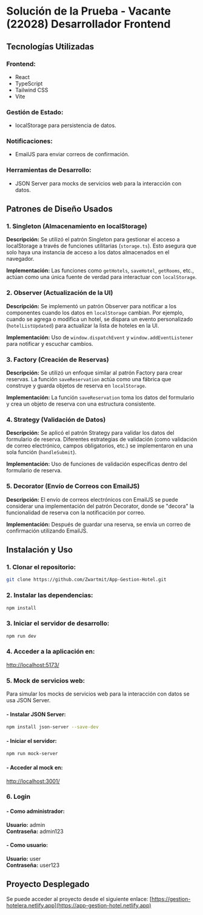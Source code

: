 # Solución de la Prueba - Vacante (22028) Desarrollador Frontend

## Tecnologías Utilizadas

### Frontend:
- React
- TypeScript
- Tailwind CSS
- Vite

### Gestión de Estado:
- localStorage para persistencia de datos.

### Notificaciones:
- EmailJS para enviar correos de confirmación.

### Herramientas de Desarrollo:
- JSON Server para mocks de servicios web para la interacción con datos.

## Patrones de Diseño Usados

### 1. Singleton (Almacenamiento en localStorage)
**Descripción:** Se utilizó el patrón Singleton para gestionar el acceso a localStorage a través de funciones utilitarias (`storage.ts`). Esto asegura que solo haya una instancia de acceso a los datos almacenados en el navegador.

**Implementación:** Las funciones como `getHotels`, `saveHotel`, `getRooms`, etc., actúan como una única fuente de verdad para interactuar con `localStorage`.

### 2. Observer (Actualización de la UI)
**Descripción:** Se implementó un patrón Observer para notificar a los componentes cuando los datos en `localStorage` cambian. Por ejemplo, cuando se agrega o modifica un hotel, se dispara un evento personalizado (`hotelListUpdated`) para actualizar la lista de hoteles en la UI.

**Implementación:** Uso de `window.dispatchEvent` y `window.addEventListener` para notificar y escuchar cambios.

### 3. Factory (Creación de Reservas)
**Descripción:** Se utilizó un enfoque similar al patrón Factory para crear reservas. La función `saveReservation` actúa como una fábrica que construye y guarda objetos de reserva en `localStorage`.

**Implementación:** La función `saveReservation` toma los datos del formulario y crea un objeto de reserva con una estructura consistente.

### 4. Strategy (Validación de Datos)
**Descripción:** Se aplicó el patrón Strategy para validar los datos del formulario de reserva. Diferentes estrategias de validación (como validación de correo electrónico, campos obligatorios, etc.) se implementaron en una sola función (`handleSubmit`).

**Implementación:** Uso de funciones de validación específicas dentro del formulario de reserva.

### 5. Decorator (Envío de Correos con EmailJS)
**Descripción:** El envío de correos electrónicos con EmailJS se puede considerar una implementación del patrón Decorator, donde se "decora" la funcionalidad de reserva con la notificación por correo.

**Implementación:** Después de guardar una reserva, se envía un correo de confirmación utilizando EmailJS.

## Instalación y Uso

### 1. Clonar el repositorio:
```sh
git clone https://github.com/Zwartmit/App-Gestion-Hotel.git
```

### 2. Instalar las dependencias:
```sh
npm install
```

### 3. Iniciar el servidor de desarrollo:
```sh
npm run dev
```

### 4. Acceder a la aplicación en:
[http://localhost:5173/](http://localhost:5173/)

### 5. Mock de servicios web:
Para simular los mocks de servicios web para la interacción con datos se usa JSON Server.

#### - Instalar JSON Server:
```sh
npm install json-server --save-dev
```

#### - Iniciar el servidor:
```sh
npm run mock-server
```

#### - Acceder al mock en:
[http://localhost:3001/](http://localhost:3001/)

### 6. Login
#### - Como administrador:
**Usuario:** admin  
**Contraseña:** admin123

#### - Como usuario:
**Usuario:** user  
**Contraseña:** user123

## Proyecto Desplegado
Se puede acceder al proyecto desde el siguiente enlace:
[https://gestion-hotelera.netlify.app](https://app-gestion-hotel.netlify.app)

